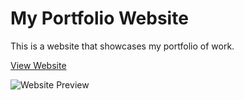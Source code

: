 # My Portfolio Website

This is a website that showcases my portfolio of work.

[View Website](https://www.rikeshdahal.com.np/)

![Website Preview](https://i.postimg.cc/65FzQkqF/banner-bg-cc1273af450504afe755.png)


